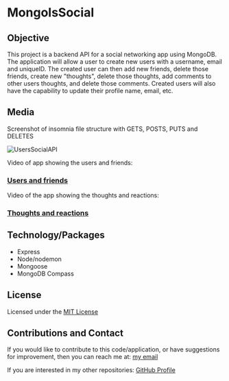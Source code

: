 # MongoIsSocial

## Objective

This project is a backend API for a social networking app using MongoDB. The application will allow a user to create new users with a username, email and uniqueID. The created user can then add new friends, delete those friends, create new "thoughts", delete those thoughts, add comments to other users thoughts, and delete those comments. Created users will also have the capability to update their profile name, email, etc. 

## Media

Screenshot of insomnia file structure with GETS, POSTS, PUTS and DELETES 

![UsersSocialAPI](https://user-images.githubusercontent.com/95048609/160221756-4f3af448-589b-4bf9-99d1-5ec9ab0ed28e.jpeg)


Video of app showing the users and friends:

### [Users and friends](https://drive.google.com/file/d/1XRvPB2RSNVIcR46XVEL7vV_bJRymXXkr/view)

Video of the app showing the thoughts and reactions:

### [Thoughts and reactions](https://drive.google.com/file/d/1eKjGxi_sC_EhEdm47hL4nE1LyIl_tomv/view)

## Technology/Packages

 - Express 
 - Node/nodemon
 - Mongoose 
 - MongoDB Compass

## License

Licensed under the [MIT License](LICENSE)

## Contributions and Contact

If you would like to contribute to this code/application, or have suggestions for improvement, then you can reach me at: [my email](gobecodeme@gmail.com) 

If you are interested in my other repositories: [GitHub Profile](https://github.com/bennygo3)



